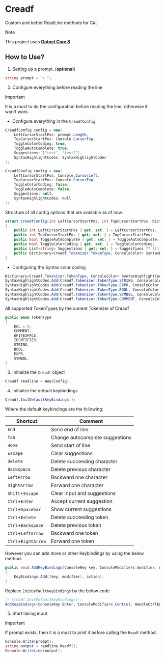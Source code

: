 # Creadf
Custom and better ReadLine methods for C#.

> [!NOTE]
> This project uses [**Dotnet Core 8**](https://dotnet.microsoft.com/en-us/download/dotnet/8.0)

## How to Use?
1. Setting up a prompt. (**optional**)
```csharp
string prompt = "> ";
```



2. Configure everything before reading the line
> [!IMPORTANT]
> It is a must to do the configuration before reading the line, otherwise it won't work.

- Configure everything in the `CreadfConfig` 
```csharp
CreadfConfig config = new(
    LeftCursorStartPos: prompt.Length,
    TopCursorStartPos: Console.CursorTop,
    ToggleColorCoding: true,
    ToggleAutoComplete: true,
    Suggestions: ["test", "test2"],
    SyntaxHighlightCodes: SyntaxHighlightCodes
);
```

```csharp
CreadfConfig config = new(
    LeftCursorStartPos: Console.CursorLeft,
    TopCursorStartPos: Console.CursorTop,
    ToggleColorCoding: false,
    ToggleAutoComplete: false,
    Suggestions: null,
    SyntaxHighlightCodes: null
);
```

Structure of all config options that are available as of now.
```csharp
struct CreadfConfig(int LeftCursorStartPos, int TopCursorStartPos, Dictionary<Creadf.Tokenizer.TokenType, ConsoleColor> SyntaxHighlightCodes, bool ToggleAutoComplete = true, bool ToggleColorCoding = true, List<string> Suggestions = null)
{
    public int LeftCursorStartPos { get; set; } = LeftCursorStartPos;
    public int TopCursorStartPos { get; set; } = TopCursorStartPos;
    public bool ToggleAutoComplete { get; set; } = ToggleAutoComplete;
    public bool ToggleColorCoding { get; set; } = ToggleColorCoding;
    public List<string> Suggestions { get; set; } = Suggestions ?? ([]);
    public Dictionary<Creadf.Tokenizer.TokenType, ConsoleColor> SyntaxHighlightCodes { get; set; } = SyntaxHighlightCodes;
}
```

- Configuring the Syntax color coding
```csharp
Dictionary<Creadf.Tokenizer.TokenType, ConsoleColor> SyntaxHighlightCodes = [];
SyntaxHighlightCodes.Add(Creadf.Tokenizer.TokenType.STRING, ConsoleColor.Yellow);
SyntaxHighlightCodes.Add(Creadf.Tokenizer.TokenType.EXPR, ConsoleColor.Cyan);
SyntaxHighlightCodes.Add(Creadf.Tokenizer.TokenType.BOOL, ConsoleColor.Magenta);
SyntaxHighlightCodes.Add(Creadf.Tokenizer.TokenType.SYMBOL, ConsoleColor.White);
SyntaxHighlightCodes.Add(Creadf.Tokenizer.TokenType.COMMENT, ConsoleColor.DarkGray);
```

All supported TokenTypes by the current Tokenizer of Creadf
```csharp
public enum TokenType
{
    EOL = 0,
    COMMENT,
    WHITESPACE,
    IDENTIFIER,
    STRING,
    BOOL,
    EXPR,
    SYMBOL,
}
```

3. Initialize the `Creadf` object
```csharp
Creadf readline = new(Config);
```



4. Initialize the default keybindings
```csharp
Creadf.InitDefaultKeyBindings();
```

Where the default keybindings are the following:

| Shortcut              | Comment                         |
| --------------------- | --------------------------------|
| `End`                 | Send end of line                |
| `Tab`                 | Change autocomplete suggestions |
| `Home`                | Send start of line              |
| `Escape`              | Clear suggestions               |
| `Delete`              | Delete succeeding character     |
| `Backspace`           | Delete previous character       |
| `LeftArrow`           | Backward one character          |
| `RightArrow`          | Forward one character           |
| `Shift`+`Escape`      | Clear input and suggestions     |
| `Ctrl`+`Enter`        | Accept current suggestion       |
| `Ctrl`+`Spacebar`     | Show current suggestions        |
| `Ctrl`+`Delete`       | Delete succeeding token         |
| `Ctrl`+`Backspace`    | Delete previous token           |
| `Ctrl`+`LeftArrow`    | Backward one token              |
| `Ctrl`+`RightArrow`   | Forward one token               |

However you can add more or other Keybindings by using the below method:

```csharp
public void AddKeyBindings(ConsoleKey key, ConsoleModifiers modifier, Action action)
{
    KeyBindings.Add((key, modifier), action);
}
```

Replace `InitDefaultKeyBindings` by the below code
```csharp
// Creadf.InitDefaultKeyBindings();
AddKeyBindings(ConsoleKey.Enter, ConsoleModifiers.Control, HandleCtrlEnter);
```



5. Start taking input
> [!IMPORTANT]
> If prompt exists, then it is a must to print it before calling the `Readf` method.

```csharp
Console.Write(prompt);
string output = readline.Readf();
Console.WriteLine(output);
```
